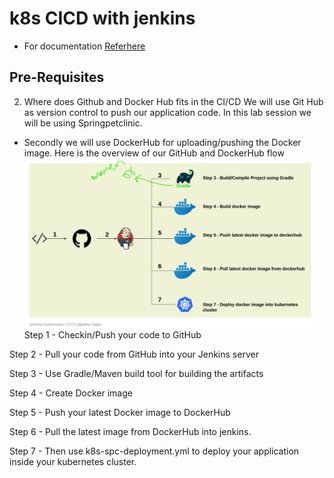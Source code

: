 # k8s CICD with jenkins
* For documentation [Referhere](https://jhooq.com/ci-cd-jenkins-kubernetes/)

Pre-Requisites
--------------

2. Where does Github and Docker Hub fits in the CI/CD
We will use Git Hub as version control to push our application code. In this lab session we will be using Springpetclinic.

* Secondly we will use DockerHub for uploading/pushing the Docker image. Here is the overview of our GitHub and DockerHub flow 
![preview](../teamstasks/k8s_images/k8s131.png)
Step 1 - Checkin/Push your code to GitHub

Step 2 - Pull your code from GitHub into your Jenkins server

Step 3 - Use Gradle/Maven build tool for building the artifacts

Step 4 - Create Docker image

Step 5 - Push your latest Docker image to DockerHub

Step 6 - Pull the latest image from DockerHub into jenkins.

Step 7 - Then use k8s-spc-deployment.yml to deploy your application inside your kubernetes cluster.
